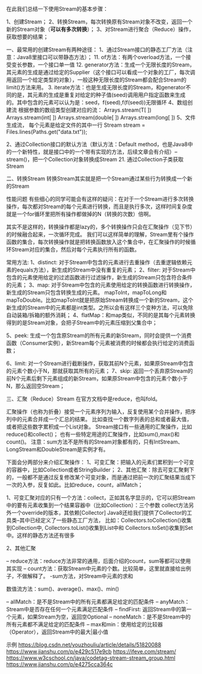 
在此我们总结一下使用Stream的基本步骤：

1、创建Stream；
2、转换Stream，每次转换原有Stream对象不改变，返回一个新的Stream对象（**可以有多次转换**）；
3、对Stream进行聚合（Reduce）操作，获取想要的结果；




一、最常用的创建Stream有两种途径：
1、通过Stream接口的静态工厂方法（注意：Java8里接口可以带静态方法）；
  11. of方法：有两个overload方法，一个接受变长参数，一个接口单一值
  12. generator方法：生成一个无限长度的Stream，其元素的生成是通过给定的Supplier（这个接口可以看成一个对象的工厂，每次调用返回一个给定类型的对象），一般这种无限长度的Stream都会配合Stream的limit()方法来用。
  3. iterate方法：也是生成无限长度的Stream，和generator不同的是，其元素的生成是重复对给定的种子值(seed)调用用户指定函数来生成的。其中包含的元素可以认为是：seed，f(seed),f(f(seed))无限循环
  4、数组创建流
    根据参数的数组类型创建对应的流：
    Arrays.stream(T[ ])
    Arrays.stream(int[ ])
    Arrays.stream(double[ ])
    Arrays.stream(long[ ])
   5、文件生成流， 每个元素是给定文件的其中一行
     Stream<String> stream = Files.lines(Paths.get("data.txt"));
    
    
    
2、通过Collection接口的默认方法（默认方法：Default method，也是Java8中的一个新特性，就是接口中的一个带有实现的方法，后续文章会有介绍）–stream()，把一个Collection对象转换成Stream
  21. 通过Collection子类获取Stream



二、转换Stream
转换Stream其实就是把一个Stream通过某些行为转换成一个新的Stream

性能问题
有些细心的同学可能会有这样的疑问：在对于一个Stream进行多次转换操作，每次都对Stream的每个元素进行转换，而且是执行多次，这样时间复杂度就是一个for循环里把所有操作都做掉的N（转换的次数）倍啊。

其实不是这样的，转换操作都是lazy的，多个转换操作只会在汇聚操作（见下节）的时候融合起来，一次循环完成。
我们可以这样简单的理解，Stream里有个操作函数的集合，每次转换操作就是把转换函数放入这个集合中，在汇聚操作的时候循环Stream对应的集合，然后对每个元素执行所有的函数。



常用方法:
1、distinct: 对于Stream中包含的元素进行去重操作（去重逻辑依赖元素的equals方法），新生成的Stream中没有重复的元素；
2、filter: 对于Stream中包含的元素使用给定的过滤函数进行过滤操作，新生成的Stream只包含符合条件的元素；
3、map: 对于Stream中包含的元素使用给定的转换函数进行转换操作，新生成的Stream只包含转换生成的元素。
mapToInt，mapToLong和mapToDouble。比如mapToInt就是把原始Stream转换成一个新的Stream，这个新生成的Stream中的元素都是int类型。之所以会有这样三个变种方法，可以免除自动装箱/拆箱的额外消耗；
4、flatMap：和map类似，不同的是其每个元素转换得到的是Stream对象，会把子Stream中的元素压缩到父集合中；
  

5、peek: 生成一个包含原Stream的所有元素的新Stream，同时会提供一个消费函数（Consumer实例），新Stream每个元素被消费的时候都会执行给定的消费函数；


6、limit: 对一个Stream进行截断操作，获取其前N个元素，如果原Stream中包含的元素个数小于N，那就获取其所有的元素；
7、skip: 返回一个丢弃原Stream的前N个元素后剩下元素组成的新Stream，如果原Stream中包含的元素个数小于N，那么返回空Stream；
  


三、汇聚（Reduce）Stream
在官方文档中是reduce，也叫fold。

汇聚操作（也称为折叠）接受一个元素序列为输入，反复使用某个合并操作，把序列中的元素合并成一个汇总的结果。
比如查找一个数字列表的总和或者最大值，或者把这些数字累积成一个List对象。
Stream接口有一些通用的汇聚操作，比如reduce()和collect()；
也有一些特定用途的汇聚操作，比如sum(),max()和count()。
注意：sum方法不是所有的Stream对象都有的，只有IntStream、LongStream和DoubleStream是实例才有。


下面会分两部分来介绍汇聚操作：
1、可变汇聚：把输入的元素们累积到一个可变的容器中，比如Collection或者StringBuilder；
2、其他汇聚：除去可变汇聚剩下的，一般都不是通过反复修改某个可变对象，而是通过把前一次的汇聚结果当成下一次的入参，反复如此。比如reduce，count，allMatch；


1、可变汇聚对应的只有一个方法：collect，正如其名字显示的，它可以把Stream中的要有元素收集到一个结果容器中（比如Collection）：三个参数
collect方法另外一个override的版本，其依赖[Collector]
Java8还给我们提供了Collector的工具类–其中已经定义了一些静态工厂方法，
比如：Collectors.toCollection()收集到Collection中, 
Collectors.toList()收集到List中和
Collectors.toSet()收集到Set中。这样的静态方法还有很多


2、其他汇聚

– reduce方法：reduce方法非常的通用，后面介绍的count，sum等都可以使用其实现
– count方法：获取Stream中元素的个数。比较简单，这里就直接给出例子，不做解释了。
-sum方法，对Stream中元素的求和

数值流方法：sum()、average()、max()、min()


– allMatch：是不是Stream中的所有元素都满足给定的匹配条件
– anyMatch：Stream中是否存在任何一个元素满足匹配条件
– findFirst: 返回Stream中的第一个元素，如果Stream为空，返回空Optional
– noneMatch：是不是Stream中的所有元素都不满足给定的匹配条件
– max和min：使用给定的比较器（Operator），返回Stream中的最大|最小值






示例
https://blog.csdn.net/youzhouliu/article/details/51820088
https://www.jianshu.com/p/e429c517e9cb
https://ifeve.com/stream/
https://www.w3cschool.cn/java/codetag-stream-stream_group.html
https://www.jianshu.com/p/e4275cca364c















